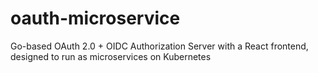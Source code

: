 # oauth-microservice
Go-based OAuth 2.0 + OIDC Authorization Server with a React frontend, designed to run as microservices on Kubernetes
